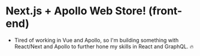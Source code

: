 # Next.js + Apollo Web Store! (front-end)

- Tired of working in Vue and Apollo, so I'm building something with React/Next and Apollo to further hone my skills in React and GraphQL. :fire: